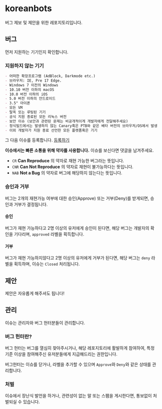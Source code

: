# koreanbots

버그 제보 및 제안을 위한 레포지토리입니다.

## 버그

먼저 지원하는 기기인지 확인합니다.

### 지원하지 않는 기기

```md
- 어떠한 확장프로그램 (AdBlock, Darkmode etc.)
- 브라우저: IE, Pre 17 Edge.
- Windows 7 이전의 Windows
- 10.10 버전 이하의 macOS
- 10.0 버전 이하의 iOS
- 5.0 버전 이하의 안드로이드
- 3.5" 아이폰
- 모든 VM
- 탈옥 또는 루팅된 기기
- 공식 지원 종료된 모든 리눅스 버전
- 보안 이슈 (보안과 관련된 문제는 비공개적이게 개발자에게 전달해주세요)
- 정식빌드에서는 발생하지 않는 Canary혹은 PTB와 같은 베타 버전의 브라우저/OS에서 발생하는 버그
- 이외 개발자가 지원 종료 선언한 모든 플랫폼혹은 기기
```

그 다음 이슈를 등록합니다.
[등록하기](https://github.com/koreanbots/koreanbots/issues/new/choose)

**이슈에서는 빠른 소통을 위해 약자를 사용합니다.**
이슈를 보신다면 댓글을 남겨주세요.

- `CR` **Can Reproduce** 의 약자로 재현 가능한 버그라는 뜻입니다.
- `CNR` **Can Not Reproduce** 의 약자로 재현이 불가능하다는 뜻입니다.
- `NAB` **Not a Bug** 의 약자로 버그에 해당하지 않는다는 뜻입니다.

### 승인과 거부

버그는 2개의 재현가능 여부에 대한 승인(Approve) 또는 거부(Deny)를 받게되면, 승인과 거부가 결정됩니다.

#### 승인

버그가 재현 가능하다고 2명 이상의 유저에게 승인이 된다면, 해당 버그는 개발자의 확인을 기다리며, `approved` 라벨을 획득합니다.

#### 거부

버그가 재현 가능하지않다고 2명 이상의 유저에게 거부가 된다면, 해당 버그는 `deny` 라벨을 획득하며, 이슈는 `Closed` 처리됩니다.

## 제안

제안은 자유롭게 해주셔도 됩니다!

## 관리

이슈는 관리자와 버그 헌터분들이 관리합니다.

### 버그 헌터란?

버그 헌터는 버그를 열심히 찾아주시거나, 해당 레포지토리에 활발하게 참여하여, 특정 기준 이상을 참여해주신 유저분들에게 지급해드리는 권한입니다.

버그헌터는 이슈를 닫거나, 라벨을 추가할 수 있으며 `Approve`와 `Deny`와 같은 상태를 관리합니다.

### 처벌

이슈에서 장난식 발언을 하거나, 관련성이 없는 말 또는 스팸을 게시한다면, 통보없이 처벌되실 수 있습니다.
